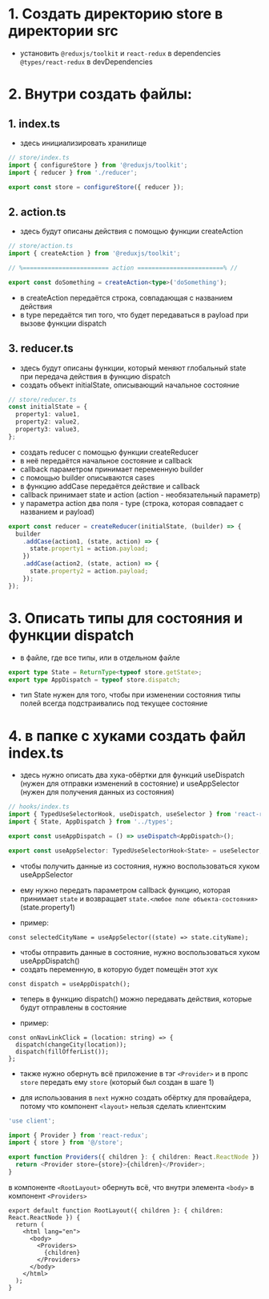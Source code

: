 # 1. Создать директорию store в директории src

- установить
  `@reduxjs/toolkit` и `react-redux` в dependencies
  `@types/react-redux` в devDependencies

# 2. Внутри создать файлы:

## 1. index.ts

- здесь инициализировать хранилище

```ts
// store/index.ts
import { configureStore } from '@reduxjs/toolkit';
import { reducer } from './reducer';

export const store = configureStore({ reducer });
```

## 2. action.ts

- здесь будут описаны действия с помощью функции createAction

```ts
// store/action.ts
import { createAction } from '@reduxjs/toolkit';

// %======================== action ========================% //

export const doSomething = createAction<type>('doSomething');
```

- в createAction передаётся строка, совпадающая с названием действия
- в type передаётся тип того, что будет передаваться в payload при вызове функции dispatch

## 3. reducer.ts

- здесь будут описаны функции, который меняют глобальный state при передача действия в функцию dispatch
- создать объект initialState, описывающий начальное состояние

```ts
// store/reducer.ts
const initialState = {
  property1: value1,
  property2: value2,
  property3: value3,
};
```

- создать reducer с помощью функции createReducer
- в неё передаётся начальное состояние и callback
- callback параметром принимает переменную builder
- с помощью builder описываются cases
- в функцию addCase передаётся действие и callback
- callback принимает state и action (action - необязательный параметр)
- у параметра action два поля - type (строка, которая совпадает с названием и payload)

```ts
export const reducer = createReducer(initialState, (builder) => {
  builder
    .addCase(action1, (state, action) => {
      state.property1 = action.payload;
    })
    .addCase(action2, (state, action) => {
      state.property2 = action.payload;
    });
});
```

# 3. Описать типы для состояния и функции dispatch

- в файле, где все типы, или в отдельном файле

```ts
export type State = ReturnType<typeof store.getState>;
export type AppDispatch = typeof store.dispatch;
```

- тип State нужен для того, чтобы при изменении состояния типы полей всегда подстраивались под текущее состояние

# 4. в папке с хуками создать файл index.ts

- здесь нужно описать два хука-обёртки для функций useDispatch (нужен для отправки изменений в состояние) и useAppSelector (нужен для получения данных из состояния)

```ts
// hooks/index.ts
import { TypedUseSelectorHook, useDispatch, useSelector } from 'react-redux';
import { State, AppDispatch } from '../types';

export const useAppDispatch = () => useDispatch<AppDispatch>();

export const useAppSelector: TypedUseSelectorHook<State> = useSelector;
```

- чтобы получить данные из состояния, нужно воспользоваться хуком useAppSelector
- ему нужно передать параметром callback функцию, которая принимает `state`
  и возвращает `state.<любое поле объекта-состояния>` (state.property1)

- пример:
```tsx
const selectedCityName = useAppSelector((state) => state.cityName);
```

- чтобы отправить данные в состояние, нужно воспользоваться хуком useAppDispatch()
- создать переменную, в которую будет помещён этот хук

```tsx
const dispatch = useAppDispatch();
```

- теперь в функцию dispatch() можно передавать действия, которые будут отправлены в состояние

- пример:
```tsx
const onNavLinkClick = (location: string) => {
  dispatch(changeCity(location));
  dispatch(fillOfferList());
};
```

- также нужно обернуть всё приложение в тэг `<Provider>` и в пропс `store` передать ему `store` (который был создан в шаге 1)

- для использования в `next` нужно создать обёртку для провайдера, потому что компонент `<layout>` нельзя сделать клиентским

```ts
'use client';

import { Provider } from 'react-redux';
import { store } from '@/store';

export function Providers({ children }: { children: React.ReactNode }) {
  return <Provider store={store}>{children}</Provider>;
}
```

в компоненте `<RootLayout>` обернуть всё, что внутри элемента `<body>` в компонент `<Providers>`

```tsx
export default function RootLayout({ children }: { children: React.ReactNode }) {
  return (
    <html lang="en">
      <body>
        <Providers>
          {children}
        </Providers>
      </body>
    </html>
  );
}
```